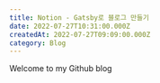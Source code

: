 ```yaml
---
title: Notion - Gatsby로 블로그 만들기
date: 2022-07-27T10:31:00.000Z
createdAt: 2022-07-27T09:09:00.000Z
category: Blog
---
```


Welcome to my Github blog

